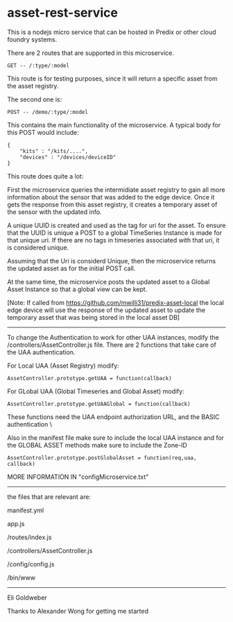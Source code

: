 asset-rest-service
=======================

This is a nodejs micro service that can be hosted in Predix or other cloud foundry systems.

There are 2 routes that are supported in this microservice.

	GET -- /:type/:model 

This route is for testing purposes, since it will return a specific asset from the asset registry.

The second one is:
	
	POST -- /demo/:type/:model

This contains the main functionality of the microservice. 
A typical body for this POST would include:

	{	
		"kits" : "/kits/....",
		"devices" : "/devices/deviceID"
	}

This route does quite a lot:

First the microservice queries the intermidiate asset registry to gain all more information about the sensor that was added to the edge device.
Once it gets the response from this asset registry, it creates a temporary asset of the sensor with the updated info.  

A unique UUID is created and used as the tag for uri for the asset. To ensure that the UUID is unique a POST to a global TimeSeries Instance is made for that unique uri.  If there are no tags in timeseries associated with that uri, it is considered unique. 

Assuming that the Uri is considerd Unique, then the microservice returns the updated asset as for the initial POST call.

At the same time, the microservice posts the updated asset to a Global Asset Instance so that a global view can be kept.


[Note: If called from https://github.com/mwilli31/predix-asset-local the local edge device will use the response of the updated asset to update the temporary asset that was being stored in the local asset DB]

-----------------------------------------
To change the Authentication to work for other UAA instances, modify the /controllers/AssetController.js file. There are 2 functions that take care of the UAA authentication.

For Local UAA (Asset Registry) modify:

	AssetController.prototype.getUAA = function(callback)

For GLobal UAA (Global Timeseries and Global Asset) modify:

	AssetController.prototype.getUAAGlobal = function(callback)

These functions need the UAA endpoint authorization URL, and the BASIC authentication \

Also in the manifest file make sure to include the local UAA instance
and for the GLOBAL ASSET methods make sure to include the Zone-ID

	AssetController.prototype.postGlobalAsset = function(req,uaa, callback) 

MORE INFORMATION IN "configMicroservice.txt"	

-----------------------------------------

the files that are relevant are:

  manifest.yml

  app.js

  /routes/index.js

  /controllers/AssetController.js

  /config/config.js
  
  /bin/www

-----------------------------------------
Eli Goldweber

Thanks to Alexander Wong for getting me started
